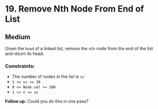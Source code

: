 # 19. Remove Nth Node From End of List

## Medium

Given the `head` of a linked list, remove the `nth` node from the end of the list and return its head.

### Constraints:

- The number of nodes in the list is `sz`
- `1 <= sz <= 30`
- `0 <= Node.val <= 100`
- `1 <= n <= sz`

**Follow up:** Could you do this in one pass?

